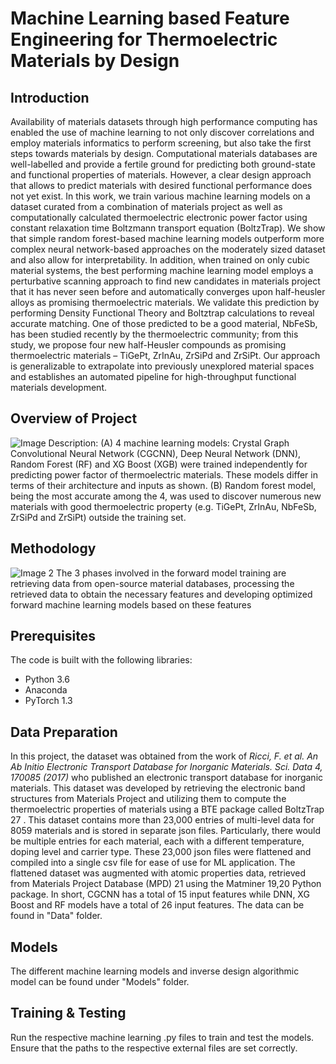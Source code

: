 # Machine Learning based Feature Engineering for Thermoelectric Materials by Design #

## Introduction ##

Availability of materials datasets through high performance computing has enabled the use of machine learning to not
only discover correlations and employ materials informatics to perform screening, but also take the first steps towards
materials by design. Computational materials databases are well-labelled and provide a fertile ground for predicting both
ground-state and functional properties of materials. However, a clear design approach that allows to predict materials
with desired functional performance does not yet exist. In this work, we train various machine learning models on a
dataset curated from a combination of materials project as well as computationally calculated thermoelectric electronic
power factor using constant relaxation time Boltzmann transport equation (BoltzTrap). We show that simple random
forest-based machine learning models outperform more complex neural network-based approaches on the moderately
sized dataset and also allow for interpretability. In addition, when trained on only cubic material systems, the best
performing machine learning model employs a perturbative scanning approach to find new candidates in materials project
that it has never seen before and automatically converges upon half-heusler alloys as promising thermoelectric materials.
We validate this prediction by performing Density Functional Theory and Boltztrap calculations to reveal accurate
matching. One of those predicted to be a good material, NbFeSb, has been studied recently by the thermoelectric
community; from this study, we propose four new half-Heusler compounds as promising thermoelectric materials –
TiGePt, ZrInAu, ZrSiPd and ZrSiPt. Our approach is generalizable to extrapolate into previously unexplored material spaces
and establishes an automated pipeline for high-throughput functional materials development.

## Overview of Project ##
![Image](https://github.com/Vaitesswar/Machine_Learning_for_Thermoelectric_Materials/assets/81757215/551216fe-00f2-414c-b5ac-1de820f242cf)
Description: (A) 4 machine learning models: Crystal Graph Convolutional Neural Network (CGCNN), Deep Neural Network (DNN), Random Forest (RF) and 
XG Boost (XGB) were trained independently for predicting power factor of thermoelectric materials. These models differ in terms of their architecture
and inputs as shown. (B) Random forest model, being the most accurate among the 4, was used to discover numerous new materials with good thermoelectric 
property (e.g. TiGePt, ZrInAu, NbFeSb, ZrSiPd and ZrSiPt) outside the training set.

## Methodology ##
![Image 2](https://github.com/Vaitesswar/Machine_Learning_for_Thermoelectric_Materials/assets/81757215/22bb0e7a-103c-446d-bd65-453e3ee8f497)
The 3 phases involved in the forward model training are retrieving data from open-source material databases, processing the retrieved data to obtain the necessary features and developing optimized forward machine learning models based on these features 

## Prerequisites ##
The code is built with the following libraries:

- Python 3.6
- Anaconda
- PyTorch 1.3

## Data Preparation ##
In this project, the dataset was obtained from the work of _Ricci, F. et al. An Ab Initio Electronic Transport Database for
Inorganic Materials. Sci. Data 4, 170085 (2017)_ who published an electronic transport database for inorganic materials. This dataset was developed by retrieving the electronic band structures from Materials Project and utilizing them to compute the thermoelectric properties of materials using a BTE package called BoltzTrap 27 . This dataset contains more than 23,000 entries of multi-level data for 8059 materials and is stored in separate json files. Particularly, there would be multiple entries for each material, each with a different temperature, doping level and carrier type. These 23,000 json files were flattened and compiled into a single csv file for ease of use for ML application. The flattened dataset was augmented with atomic properties data, retrieved from Materials Project Database (MPD) 21 using the Matminer 19,20 Python package. In short, CGCNN has a total of 15 input features while DNN, XG Boost and RF models have a total of 26 input features. The data can be found in "Data" folder.

## Models ##
The different machine learning models and inverse design algorithmic model can be found under "Models" folder.

## Training & Testing ##
Run the respective machine learning .py files to train and test the models. Ensure that the paths to the respective external files are
set correctly.
